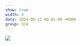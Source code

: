 ```yaml
---
show: true
width: 4
date: 2024-08-12 00:01:00 +0800
group: SCA
---
```

<div>
    <img data-src="{{ '/assets/img/research/sca/seepageflow_funnel.gif' | relative_url }}" class="lazy w-100 rounded" src="{{ '/assets/img/empty_300x200.png' | relative_url }}">
</div>
